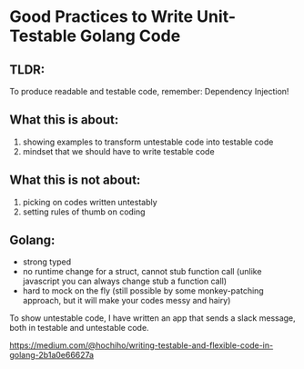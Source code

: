 # Good Practices to Write Unit-Testable Golang Code

## TLDR:

To produce readable and testable code, remember: Dependency Injection!


## What this is about:

1. showing examples to transform untestable code into testable code
2. mindset that we should have to write testable code

## What this is not about:

1. picking on codes written untestably
2. setting rules of thumb on coding


## Golang:
- strong typed
- no runtime change for a struct, cannot stub function call (unlike javascript you can always change stub a function call)
- hard to mock on the fly (still possible by some monkey-patching approach, but it will make your codes messy and hairy)



To show untestable code, I have written an app that sends a slack message, both in testable and untestable code.

https://medium.com/@hochiho/writing-testable-and-flexible-code-in-golang-2b1a0e66627a